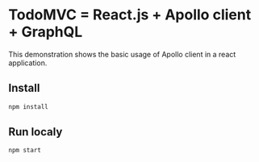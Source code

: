 # TodoMVC = React.js + Apollo client + GraphQL

This demonstration shows the basic usage of Apollo client in a react application.

## Install

```bash
npm install
```

## Run localy

```bash
npm start
```
